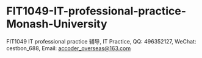 # FIT1049-IT-professional-practice-Monash-University
FIT1049 IT professional practice 辅导, IT Practice, QQ: 496352127, WeChat: cestbon_688, Email: accoder_overseas@163.com
